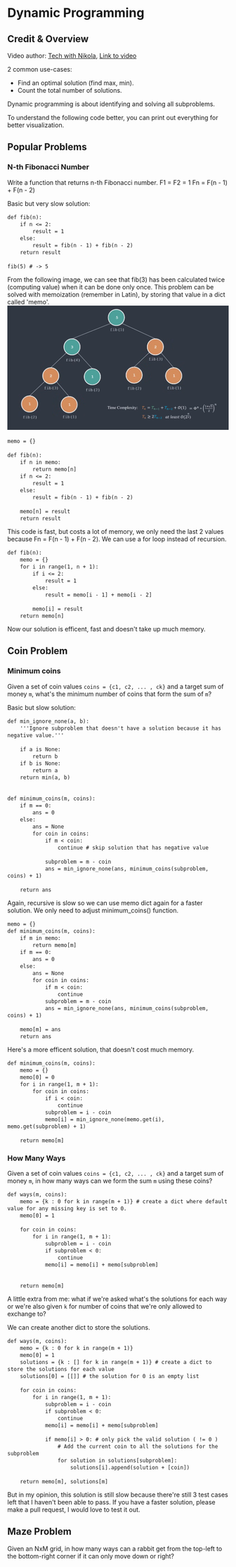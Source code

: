 # Dynamic Programming

## Credit & Overview
Video author: [Tech with Nikola](https://www.youtube.com/@TechWithNikola), [Link to video](https://www.youtube.com/watch?v=Hdr64lKQ3e4&ab_channel=TechWithNikola)

2 common use-cases:
- Find an optimal solution (find max, min).
- Count the total number of solutions.

Dynamic programming is about identifying and solving all subproblems.

To understand the following code better, you can print out everything for better visualization.

## Popular Problems
### N-th Fibonacci Number
Write a function that returns n-th Fibonacci number.
F1 = F2 = 1
Fn = F(n - 1) + F(n - 2)

Basic but very slow solution:
```
def fib(n):
    if n <= 2:
        result = 1
    else:
        result = fib(n - 1) + fib(n - 2)
    return result

fib(5) # -> 5
```
From the following image, we can see that fib(3) has been calculated twice (computing value) when it can be done only once. This problem can be solved with memoization (remember in Latin), by storing that value in a dict called 'memo'. <br>
![](Basic-Solution.png)

```
memo = {}

def fib(n):
    if n in memo:
        return memo[n]
    if n <= 2:
        result = 1
    else:
        result = fib(n - 1) + fib(n - 2)
    
    memo[n] = result
    return result
```
This code is fast, but costs a lot of memory, we only need the last 2 values because Fn = F(n - 1) + F(n - 2). We can use a for loop instead of recursion.
```
def fib(n):
    memo = {}
    for i in range(1, n + 1):
        if i <= 2:
            result = 1
        else:
            result = memo[i - 1] + memo[i - 2]
        
        memo[i] = result
    return memo[n]
```
Now our solution is efficent, fast and doesn't take up much memory.

## Coin Problem
### Minimum coins
Given a set of coin values `coins = {c1, c2, ... , ck}` and a target sum of money `m`, what's the minimum number of coins that form the sum of `m`?

Basic but slow solution:
```
def min_ignore_none(a, b):
    '''Ignore subproblem that doesn't have a solution because it has negative value.'''

    if a is None:
        return b
    if b is None:
        return a
    return min(a, b)
    

def minimum_coins(m, coins):
    if m == 0:
        ans = 0
    else:
        ans = None
        for coin in coins:
            if m < coin:
                continue # skip solution that has negative value

            subproblem = m - coin
            ans = min_ignore_none(ans, minimum_coins(subproblem, coins) + 1)
            
    return ans
```

Again, recursive is slow so we can use memo dict again for a faster solution. We only need to adjust minimum_coins() function.
```
memo = {}
def minimum_coins(m, coins):
    if m in memo:
        return memo[m]
    if m == 0:
        ans = 0
    else:
        ans = None
        for coin in coins:
            if m < coin:
                continue
            subproblem = m - coin 
            ans = min_ignore_none(ans, minimum_coins(subproblem, coins) + 1)

    memo[m] = ans
    return ans

```

Here's a more efficent solution, that doesn't cost much memory.
```
def minimum_coins(m, coins):
    memo = {}
    memo[0] = 0
    for i in range(1, m + 1):
        for coin in coins:
            if i < coin:
                continue
            subproblem = i - coin
            memo[i] = min_ignore_none(memo.get(i), memo.get(subproblem) + 1)

    return memo[m]        
```

### How Many Ways
Given a set of coin values `coins = {c1, c2, ... , ck}` and a target sum of money `m`, in how many ways can we form the sum `m` using these coins?

```
def ways(m, coins):
    memo = {k : 0 for k in range(m + 1)} # create a dict where default value for any missing key is set to 0.
    memo[0] = 1

    for coin in coins:
        for i in range(1, m + 1):  
            subproblem = i - coin 
            if subproblem < 0:
                continue  
            memo[i] = memo[i] + memo[subproblem]


    return memo[m]
```

A little extra from me: what if we're asked what's the solutions for each way or we're also given `k` for number of coins that we're only allowed to exchange to?

We can create another dict to store the solutions.

```
def ways(m, coins):
    memo = {k : 0 for k in range(m + 1)}
    memo[0] = 1
    solutions = {k : [] for k in range(m + 1)} # create a dict to store the solutions for each value
    solutions[0] = [[]] # the solution for 0 is an empty list

    for coin in coins:
        for i in range(1, m + 1):  
            subproblem = i - coin 
            if subproblem < 0:
                continue  
            memo[i] = memo[i] + memo[subproblem]

            if memo[i] > 0: # only pick the valid solution ( != 0 )
                # Add the current coin to all the solutions for the subproblem
                for solution in solutions[subproblem]:
                    solutions[i].append(solution + [coin])

    return memo[m], solutions[m]
```

But in my opinion, this solution is still slow because there're still 3 test cases left that I haven't been able to pass. If you have a faster solution, please make a pull request, I would love to test it out.

## Maze Problem
Given an NxM grid, in how many ways can a rabbit get from the top-left to the bottom-right corner if it can only move down or right?

```

```



```

```



